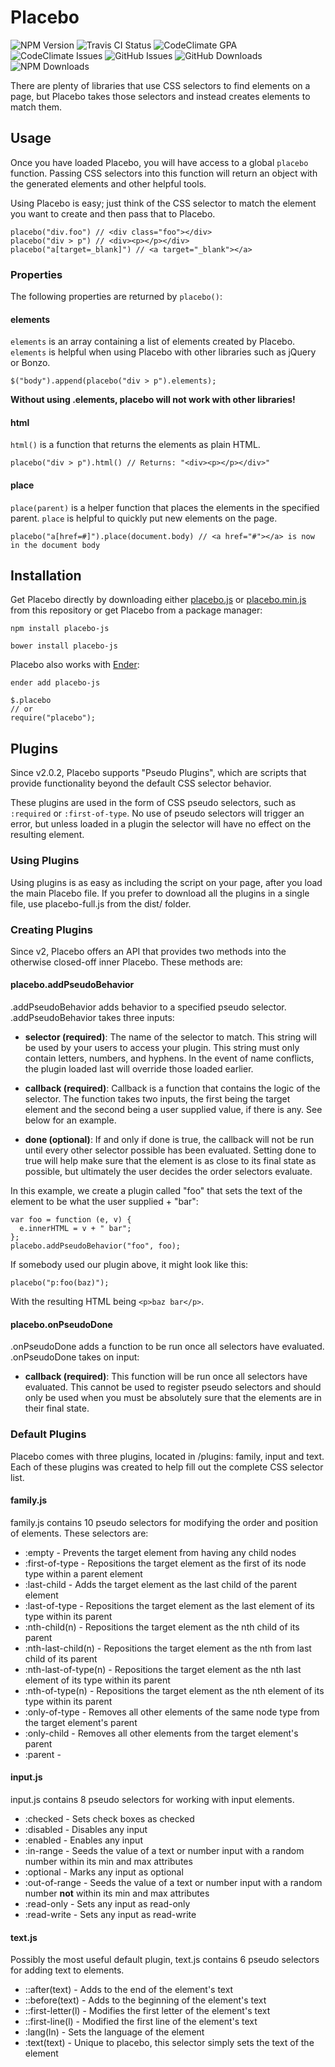 # Placebo

![NPM Version](https://img.shields.io/npm/v/placebo-js.svg)
![Travis CI Status](https://travis-ci.org/dmnevius/Placebo.svg?branch=master)
![CodeClimate GPA](https://codeclimate.com/github/dmnevius/Placebo/badges/gpa.svg)
![CodeClimate Issues](https://codeclimate.com/github/dmnevius/Placebo/badges/issue_count.svg)
![GitHub Issues](https://img.shields.io/github/issues/dmnevius/Placebo.svg)
![GitHub Downloads](https://img.shields.io/github/downloads/dmnevius/Placebo/total.svg)
![NPM Downloads](https://img.shields.io/npm/dt/placebo-js.svg)

There are plenty of libraries that use CSS selectors to find elements on a page, but Placebo takes those selectors and instead creates elements to match them.

## Usage
Once you have loaded Placebo, you will have access to a global ``placebo`` function. Passing CSS selectors into this function will return an object with the generated elements and other helpful tools.

Using Placebo is easy; just think of the CSS selector to match the element you want to create and then pass that to Placebo.
```
placebo("div.foo") // <div class="foo"></div>
placebo("div > p") // <div><p></p></div>
placebo("a[target=_blank]") // <a target="_blank"></a>
```

### Properties
The following properties are returned by ``placebo()``:
#### elements
``elements`` is an array containing a list of elements created by Placebo. ``elements`` is helpful when using Placebo with other libraries such as jQuery or Bonzo.

```
$("body").append(placebo("div > p").elements);
```
__Without using .elements, placebo will not work with other libraries!__
#### html
``html()`` is a function that returns the elements as plain HTML.
```
placebo("div > p").html() // Returns: "<div><p></p></div>"
```
#### place
``place(parent)`` is a helper function that places the elements in the specified parent. ``place`` is helpful to quickly put new elements on the page.
```
placebo("a[href=#]").place(document.body) // <a href="#"></a> is now in the document body
```

## Installation
Get Placebo directly by downloading either [placebo.js](https://raw.githubusercontent.com/dmnevius/Placebo/master/placebo.js) or [placebo.min.js](https://raw.githubusercontent.com/dmnevius/Placebo/master/placebo.min.js) from this repository or get Placebo from a package manager:
```
npm install placebo-js
```
```
bower install placebo-js
```
Placebo also works with [Ender](http://enderjs.com/):
```
ender add placebo-js
```
```
$.placebo
// or
require("placebo");
```
## Plugins
Since v2.0.2, Placebo supports "Pseudo Plugins", which are scripts that provide functionality beyond the default CSS selector behavior.

These plugins are used in the form of CSS pseudo selectors, such as ``:required`` or ``:first-of-type``. No use of pseudo selectors will trigger an error, but unless loaded in a plugin the selector will have no effect on the resulting element.

### Using Plugins
Using plugins is as easy as including the script on your page, after you load the main Placebo file. If you prefer to download all the plugins in a single file, use placebo-full.js from the dist/ folder.

### Creating Plugins
Since v2, Placebo offers an API that provides two methods into the otherwise closed-off inner Placebo. These methods are:

#### placebo.addPseudoBehavior
.addPseudoBehavior adds behavior to a specified pseudo selector. .addPseudoBehavior takes three inputs:
- __selector (required)__:
The name of the selector to match. This string will be used by your users to access your plugin. This string must only contain letters, numbers, and hyphens.
In the event of name conflicts, the plugin loaded last will override those loaded earlier.

- __callback (required)__:
Callback is a function that contains the logic of the selector. The function takes two inputs, the first being the target element and the second being a user supplied value, if there is any. See below for an example.

- __done (optional)__:
If and only if done is true, the callback will not be run until every other selector possible has been evaluated. Setting done to true will help make sure that the element is as close to its final state as possible, but ultimately the user decides the order selectors evaluate.

In this example, we create a plugin called "foo" that sets the text of the element to be what the user supplied + "bar":
```
var foo = function (e, v) {
  e.innerHTML = v + " bar";
};
placebo.addPseudoBehavior("foo", foo);
```
If somebody used our plugin above, it might look like this:
```
placebo("p:foo(baz)");
```
With the resulting HTML being ``<p>baz bar</p>``.

#### placebo.onPseudoDone
.onPseudoDone adds a function to be run once all selectors have evaluated. .onPseudoDone takes on input:
- __callback (required)__:
This function will be run once all selectors have evaluated. This cannot be used to register pseudo selectors and should only be used when you must be absolutely sure that the elements are in their final state.

### Default Plugins
Placebo comes with three plugins, located in /plugins: family, input and text. Each of these plugins was created to help fill out the complete CSS selector list.

#### family.js
family.js contains 10 pseudo selectors for modifying the order and position of elements. These selectors are:
- :empty - Prevents the target element from having any child nodes
- :first-of-type - Repositions the target element as the first of its node type within a parent element
- :last-child - Adds the target element as the last child of the parent element
- :last-of-type - Repositions the target element as the last element of its type within its parent
- :nth-child(n) - Repositions the target element as the nth child of its parent
- :nth-last-child(n) - Repositions the target element as the nth from last child of its parent
- :nth-last-of-type(n) - Repositions the target element as the nth last element of its type within its parent
- :nth-of-type(n) - Repositions the target element as the nth element of its type within its parent
- :only-of-type - Removes all other elements of the same node type from the target element's parent
- :only-child - Removes all other elements from the target element's parent
- :parent - 

#### input.js
input.js contains 8 pseudo selectors for working with input elements.
- :checked - Sets check boxes as checked
- :disabled - Disables any input
- :enabled - Enables any input
- :in-range - Seeds the value of a text or number input with a random number within its min and max attributes
- :optional - Marks any input as optional
- :out-of-range - Seeds the value of a text or number input with a random number __not__ within its min and max attributes
- :read-only - Sets any input as read-only
- :read-write - Sets any input as read-write

#### text.js
Possibly the most useful default plugin, text.js contains 6 pseudo selectors for adding text to elements.
- ::after(text) - Adds to the end of the element's text
- ::before(text) - Adds to the beginning of the element's text
- ::first-letter(l) - Modifies the first letter of the element's text
- ::first-line(l) - Modified the first line of the element's text
- :lang(ln) - Sets the language of the element
- :text(text) - Unique to placebo, this selector simply sets the text of the element
